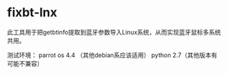 # fixbt-lnx

此工具用于把getbtinfo提取到蓝牙参数导入Linux系统，从而实现蓝牙鼠标多系统共用。

测试环境：
parrot os 4.4 （其他debian系应该适用） 
python 2.7（其他版本有可能不兼容）
